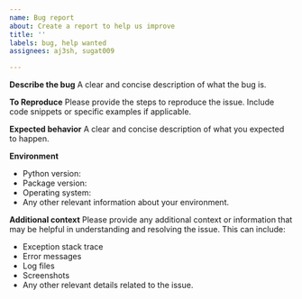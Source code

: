 ```yaml
---
name: Bug report
about: Create a report to help us improve
title: ''
labels: bug, help wanted
assignees: aj3sh, sugat009

---
```


**Describe the bug**
A clear and concise description of what the bug is.

**To Reproduce**
Please provide the steps to reproduce the issue. Include code snippets or specific examples if applicable.

**Expected behavior**
A clear and concise description of what you expected to happen.

**Environment**
- Python version:
- Package version:
- Operating system:
- Any other relevant information about your environment.

**Additional context**
Please provide any additional context or information that may be helpful in understanding and resolving the issue. This can include:
- Exception stack trace
- Error messages
- Log files
- Screenshots
- Any other relevant details related to the issue.
